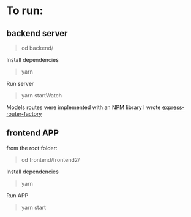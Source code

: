 # To run:

## backend server

> cd backend/

Install dependencies

> yarn

Run server

> yarn startWatch

Models routes were implemented with an NPM library I wrote [express-router-factory](https://www.npmjs.com/package/express-router-factory)

## frontend APP

from the root folder:

> cd frontend/frontend2/

Install dependencies

> yarn

Run APP

> yarn start

